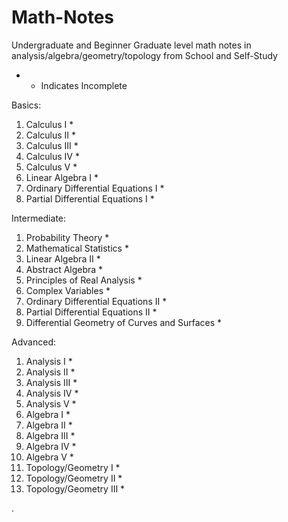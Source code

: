 # Math-Notes

 Undergraduate and Beginner Graduate level math notes in analysis/algebra/geometry/topology from School and Self-Study

* - Indicates Incomplete


Basics:
1. Calculus I *
2. Calculus II *
3. Calculus III *
4. Calculus IV *
5. Calculus V *
6. Linear Algebra I *
7. Ordinary Differential Equations I *
8. Partial Differential Equations I  *

Intermediate:
1. Probability Theory *
2. Mathematical Statistics *
3. Linear Algebra II *
5. Abstract Algebra *
6. Principles of Real Analysis *
10. Complex Variables * 
11. Ordinary Differential Equations II *
12. Partial Differential Equations II *
14. Differential Geometry of Curves and Surfaces *


Advanced:
1. Analysis I *
2. Analysis II *
3. Analysis III *
4. Analysis IV *
5. Analysis V *
6. Algebra I *
7. Algebra II *
6. Algebra III *
6. Algebra IV *
7. Algebra V *
5. Topology/Geometry I *
6. Topology/Geometry II *
6. Topology/Geometry III *
















   











       

    
  .   













